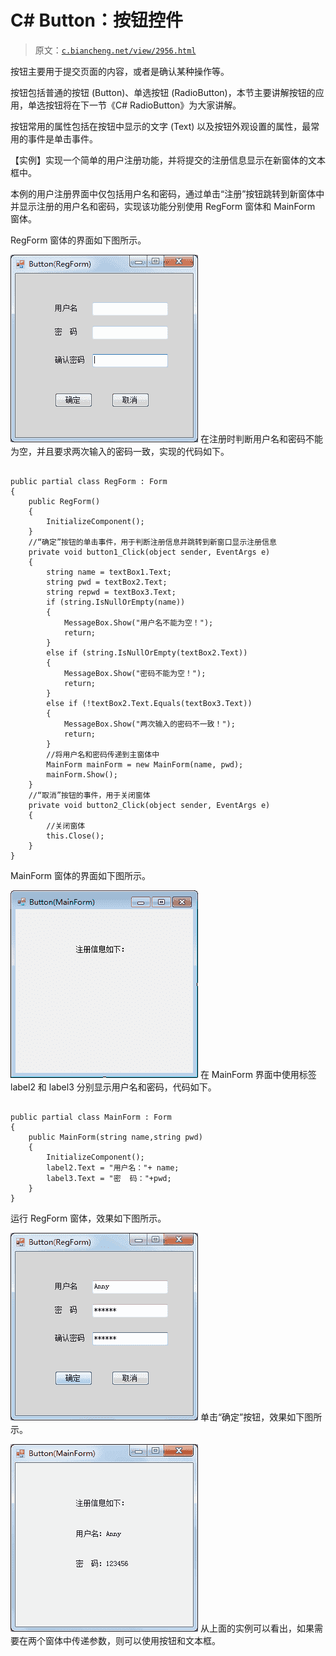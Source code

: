 # C# Button：按钮控件

> 原文：[`c.biancheng.net/view/2956.html`](http://c.biancheng.net/view/2956.html)

按钮主要用于提交页面的内容，或者是确认某种操作等。

按钮包括普通的按钮 (Button)、单选按钮 (RadioButton)，本节主要讲解按钮的应用，单选按钮将在下一节《C# RadioButton》为大家讲解。

按钮常用的属性包括在按钮中显示的文字 (Text) 以及按钮外观设置的属性，最常用的事件是单击事件。

【实例】实现一个简单的用户注册功能，并将提交的注册信息显示在新窗体的文本框中。

本例的用户注册界面中仅包括用户名和密码，通过单击“注册”按钮跳转到新窗体中并显示注册的用户名和密码，实现该功能分别使用 RegForm 窗体和 MainForm 窗体。

RegForm 窗体的界面如下图所示。

![用户注册窗体界面](img/504a7220b2a8e1fe8547cfa3f5c352ac.png)
在注册时判断用户名和密码不能为空，并且要求两次输入的密码一致，实现的代码如下。

```

public partial class RegForm : Form
{
    public RegForm()
    {
        InitializeComponent();
    }
    //“确定”按钮的单击事件，用于判断注册信息并跳转到新窗口显示注册信息
    private void button1_Click(object sender, EventArgs e)
    {
        string name = textBox1.Text;
        string pwd = textBox2.Text;
        string repwd = textBox3.Text;
        if (string.IsNullOrEmpty(name))
        {
            MessageBox.Show("用户名不能为空！");
            return;
        }
        else if (string.IsNullOrEmpty(textBox2.Text))
        {
            MessageBox.Show("密码不能为空！");
            return;
        }
        else if (!textBox2.Text.Equals(textBox3.Text))
        {
            MessageBox.Show("两次输入的密码不一致！");
            return;
        }
        //将用户名和密码传递到主窗体中
        MainForm mainForm = new MainForm(name, pwd);
        mainForm.Show();
    }
    //“取消”按钮的事件，用于关闭窗体
    private void button2_Click(object sender, EventArgs e)
    {
        //关闭窗体
        this.Close();
    }
}
```

MainForm 窗体的界面如下图所示。

![Mainform 窗体界面的设计](img/eab5d3b25df42eab14d384dce5d7cfdb.png)
在 MainForm 界面中使用标签 label2 和 label3 分别显示用户名和密码，代码如下。

```

public partial class MainForm : Form
{
    public MainForm(string name,string pwd)
    {
        InitializeComponent();
        label2.Text = "用户名："+ name;
        label3.Text = "密  码："+pwd;
    }
}
```

运行 RegForm 窗体，效果如下图所示。

![注册信息界面](img/abb8b2b5a0a8393c69e22f7603d806a9.png)
单击“确定”按钮，效果如下图所示。

![显示注册信息界面](img/db3b5ed62a489b307350122f4ea4927e.png)
从上面的实例可以看出，如果需要在两个窗体中传递参数，则可以使用按钮和文本框。